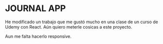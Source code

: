 # JOURNAL APP

He modificado un trabajo que me gustó mucho en una clase de un curso de Udemy con React.
Aún quiero meterle cosicas a este proyecto.


Aun me falta hacerlo responsive.


